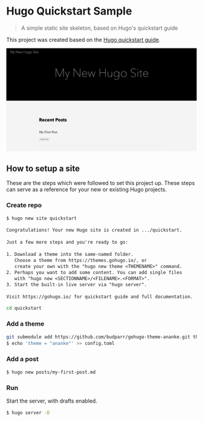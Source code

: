 # Hugo Quickstart Sample
> A simple static site skeleton, based on Hugo's quickstart guide

This project was created based on the [Hugo quickstart guide](https://gohugo.io/getting-started/quick-start/).


![Site preview](preview.png)


## How to setup a site

These are the steps which were followed to set this project up. These steps can serve as a reference for your new or existing Hugo projects.


### Create repo

```bash
$ hugo new site quickstart
```
```
Congratulations! Your new Hugo site is created in .../quickstart.

Just a few more steps and you're ready to go:

1. Download a theme into the same-named folder.
   Choose a theme from https://themes.gohugo.io/, or
   create your own with the "hugo new theme <THEMENAME>" command.
2. Perhaps you want to add some content. You can add single files
   with "hugo new <SECTIONNAME>/<FILENAME>.<FORMAT>".
3. Start the built-in live server via "hugo server".

Visit https://gohugo.io/ for quickstart guide and full documentation.
```

```bash
cd quickstart
```

### Add a theme

```bash
git submodule add https://github.com/budparr/gohugo-theme-ananke.git themes/ananke
$ echo 'theme = "ananke"' >> config.toml
```

### Add a post

```bash
$ hugo new posts/my-first-post.md
```

### Run

Start the server, with drafts enabled.

```bash
$ hugo server -D
```
